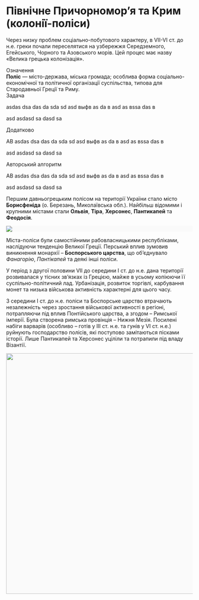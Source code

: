 Пiвнiчне Причорномор’я та Крим (колонiї-полiси)
===============================================

Через низку проблем соціально-побутового характеру, в VII-VI ст. до н.е.
греки почали переселятися на узбережжя Середземного, Егейського, Чорного
та Азовського морів. Цей процес має назву «Велика грецька колонізація».


<div class="eoz-wrap">
<span class="eoz">Означення</span>
<div class="eoz-text">
<b>Полiс</b> — мiсто-держава, мiська громада; особлива форма  соцiально-економiчної та полiтичної органiзацiї  суспiльства, типова для Стародавньої Грецiї та Риму.
</div>
</div>

<div class="task-wrap">
<span class="task">Задача</span>
<div class="task-text">
<p>asdas dsa das da sda sd asd  выфв as da
в asd as вssa das в</p>
<p>asd asdasd 
sa dasd sa </p>
</div>
</div>


<div class="add-wrap">
<span class="add">Додатково</span>
<div class="add-text">
<p>АВ asdas dsa das da sda sd asd  выфв as da
в asd as вssa das в</p>
<p>asd asdasd 
sa dasd sa </p>
</div>
</div>

<div class="alg-wrap">
<span class="alg">Авторський алгоритм</span>
<div class="alg-text">
<p>АВ asdas dsa das da sda sd asd  выфв as da
в asd as вssa das в</p>
<p>asd asdasd 
sa dasd sa </p>
</div>
</div>

Першим давньогрецьким полісом на території України стало місто
**Борисфеніда** (о. Березань, Миколаївська обл.). Найбільш відомими і
крупними містами стали **Ольвія**, **Тіра**, **Херсонес**,
**Пантикапей** та **Феодосія**.

<div style="background: #FAFAFA;">
<img src="https://rawgit.com/chudaol/ed-era-book-history/master/images/pic9.svg"/>
</div>


Міста-поліси були самостійними рабовласницькими республіками, наслідуючи
тенденцію Великої Греції. Перський вплив зумовив виникнення монархії –
**Боспорського царства**, що об’єднувало *Фанагорію*, *Пантікапей* та
деякі інші поліси.

У період з другої половини VII до середини І ст. до н.е. дана території
розвивалася у тісних зв’язках із Грецією, майже в усьому копіюючи її
суспільно-політичний лад. Урбанізація, розвиток торгівлі, карбування
монет та низька військова активність характерні для цього часу.

З середини І ст. до н.е. поліси та Боспорське царство втрачають
незалежність через зростання військової активності в регіоні,
потрапляючи під вплив Понтійського царства, а згодом – Римської імперії.
Була створена римська провінція – Нижня Мезія. Посилені набіги варварів
(особливо – готів у ІІІ ст. н.е. та гунів у VI ст. н.е.) руйнують
господарство полісів, які поступово замітаються пісками історії. Лише
Пантикапей та Херсонес уціліли та потрапили під владу Візантії.

<div align="center">
<img src="https://rawgit.com/chudaol/ed-era-book-history/master/images/pic10.svg" width="650" style="background: #FAFAFA;">
</div>